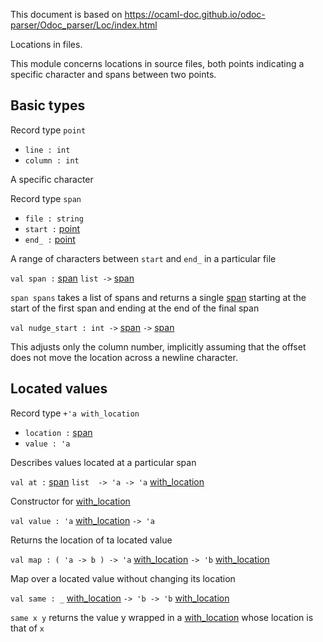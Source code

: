 This document is based on https://ocaml-doc.github.io/odoc-parser/Odoc_parser/Loc/index.html

Locations in files.

This module concerns locations in source files, both points indicating a specific
    character and spans between two points.

## Basic types

<a id="point"></a>
Record type `point`

  - `line : int`
  - `column : int`

A specific character

<a id="span"></a>
Record type `span`

  - `file : string`
  - `start :` [point][]
  - `end_ :` [point][]

A range of characters between `start` and `end_` in a particular file

`val span :` [span][] `list ->` [span][]

`span spans` takes a list of spans and returns a single [span][] starting at the start of the first span and ending at the end of the final span

`val nudge_start : int ->` [span][] `->` [span][]

This adjusts only the column number, implicitly assuming that the offset does not move the location across a newline character.

## Located values

<a id="with_location"></a>
Record type `+'a with_location`
  - `location :` [span][]
  - `value : 'a`

Describes values located at a particular span

`val at :` [span][] `list  -> 'a -> 'a` [with_location][]

Constructor for [with_location][]

`val value : 'a` [with_location][] `-> 'a`

Returns the location of ta located value

`val map : ( 'a -> b ) -> 'a` [with_location][] `-> 'b` [with_location][]

Map over a located value without changing its location

`val same : _` [with_location][] `-> 'b -> 'b` [with_location][]

`same x y` returns the value y wrapped in a [with_location][] whose location is that of `x`

[point]: #point
[span]: #span
[with_location]: #with_location
